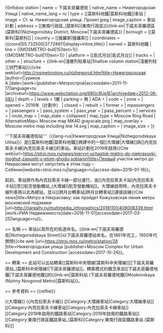 {{Infobox station
| name          = 下諾夫哥羅德街
| native_name   = Нижегородская Улица
| native_name_lang = ru
| type          = [[莫斯科地鐵|莫斯科地鐵]]車站
| image         = Ст. м. Нижегородская улица. Проект.jpeg
| image_caption = 車站計劃
| address       = [[東南行政區_(莫斯科)|東南行政區]]{{link-en|下諾夫哥羅德區 (莫斯科)|Nizhegorodsky District, Moscow|下諾夫哥羅德區}}
| borough       = [[莫斯科|莫斯科]]
| country       = [[俄羅斯|俄羅斯]]
| coordinates   = {{coord|55.732500|37.728611|display=inline,title}}
| owned         = 莫斯科地鐵
| line          = {{MOSMETRO-bull|15|text=1}}<br/>{{MOSMETRO-bull|11|text=1}}
| platform      = [[島式月台|島式月台]]
| tracks        = 
| other         = 
| structure     = {{link-en|淺層列柱車站|Shallow column station|淺層列柱三拱門車站}}<ref>{{cite web|url=http://rosmetrostroy.ru/nizhegorod.htm|title=Нижегородская |author=Суриков А.|date=|work=|publisher=Метрострой|accessdate=2011-11-17|language=ru |archiveurl=https://www.webcitation.org/68Gc9Up1E|archivedate=2012-06-08}}</ref>
| depth         = 
| levels        = 1層
| parking       = 無
| ADA           = 
| code          = 
| zone          = 
| opened        = 2019年（計劃中）
| closed        = 
| rebuilt       = 
| former        = 
| mpassengers   = 
| passengers    = 
| pass_system   = 
| pass_year     = 
| pass_percent  = 
| services      = 
| route_map     = 
| map_state     = collapsed
| map_type      = Moscow Ring Road
| AlternativeMap= Moscow map MKAD grayscale.png
| map_overlay   = Moscow metro map including line 14.svg
| map_caption   = 
| image_size    = 
}}

'''下諾夫哥羅德街站'''（{{lang-rus|Нижегородская Улица|Nizhegorodskaya Ulitsa}}）是[[莫斯科地鐵|莫斯科地鐵]]興建中的一個[[大環線|大環線]]與[[內克拉索夫卡線|內克拉索夫卡線]]的車站。車站計劃在2019年啟用<ref>{{Cite web|url=https://stroi.mos.ru/news/piervyi-uchastok-mietro-do-niekrasovki-moghut-zapustit-v-etom-ghodu-sobianin|title=Первый участок метро до Некрасовки могут запустить в этом году – Собянин|website=stroi.mos.ru|language=ru|access-date=2019-01-16}}</ref>。

起初，車站將作為內克拉索夫卡線一部分運行，由[[內克拉索夫卡站|內克拉索夫卡站]]至[[航空發動機站_(大環線)|航空發動機站]]。大環線啟用時，內克拉索夫卡線列車將以此為總站，並以[[跨月台轉車站|跨月台轉車站]]連接該線<ref>{{Cite news|title=Метро в Некрасовку: как пройдет Кожуховская линия метро московской подземки |url=http://riarealty.ru/multimedia_infographics/20161101/408008339.html |work=РИА Недвижимость|date=2016-11-01|accessdate=2017-03-25|language=ru}}</ref>。

== 名稱 ==
車站以其所在的街道命名。{{link-en|下諾夫哥羅德街|Nizhegorodskaya Street}}以下諾夫哥羅德站命名，在1861年完工，1950年代關閉<ref name=“Stroi”>{{cite web |url=https://stroi.mos.ru/metro/station/28 |title=Нижегородская улица |publisher=Moscow Complex for Urban Development and Construction |accessdate=2017-10-26}}</ref>。

== 轉乘 ==
此站可以出站轉乘[[莫斯科中央環線|莫斯科中央環線]][[下諾夫哥羅德站_(莫斯科中央環線)|下諾夫哥羅德站]]。轉乘模式的概念來自[[下諾夫哥羅德地鐵|下諾夫哥羅德地鐵]]的{{link-en|莫斯科站 (下諾夫哥羅德地鐵)|Moskovskaya (Nizhny Novgorod Metro)|莫斯科站}}。

== 參考資料 ==
{{reflist}}

{{大環線}}
{{內克拉索夫卡線}}
[[Category:大環線車站|Category:大環線車站]]
[[Category:內克拉索夫卡線車站|Category:內克拉索夫卡線車站]]
[[Category:2019年啟用的鐵路車站|Category:2019年啟用的鐵路車站]]
[[Category:東南行政區鐵路車站_(莫斯科)|Category:東南行政區鐵路車站 (莫斯科)]]